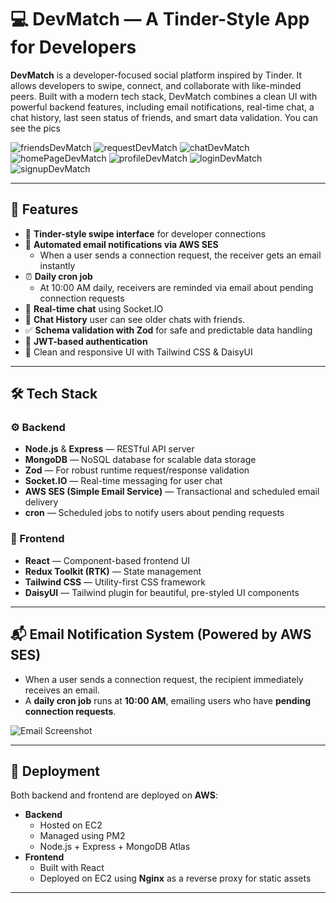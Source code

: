 # 💻 DevMatch — A Tinder-Style App for Developers

**DevMatch** is a developer-focused social platform inspired by Tinder. It allows developers to swipe, connect, and collaborate with like-minded peers. Built with a modern tech stack, DevMatch combines a clean UI with powerful backend features, including email notifications, real-time chat, a chat history, last seen status of friends, and smart data validation. You can see the pics

![friendsDevMatch](https://github.com/user-attachments/assets/415a6856-9fe1-408f-b52a-74df81d4539f)
![requestDevMatch](https://github.com/user-attachments/assets/b5c0ee24-bbc2-41a6-b59e-67098853bed2)
![chatDevMatch](https://github.com/user-attachments/assets/63120607-9fb7-4ae9-a031-0ac39f40fda2)
![homePageDevMatch](https://github.com/user-attachments/assets/0b6571b3-ebaa-4996-9c9a-f2bee8cf7d79)
![profileDevMatch](https://github.com/user-attachments/assets/58c08f13-1988-4121-854d-e0563ebd712e)
![loginDevMatch](https://github.com/user-attachments/assets/00a41a30-7b28-4d3a-ac37-4ee80966365b)
![signupDevMatch](https://github.com/user-attachments/assets/2c9ed93b-edfe-44fc-9638-cd4b505aee9e)


---

## 🚀 Features

- 🔄 **Tinder-style swipe interface** for developer connections  
- 📧 **Automated email notifications via AWS SES**  
  - When a user sends a connection request, the receiver gets an email instantly  
- ⏰ **Daily cron job**  
  - At 10:00 AM daily, receivers are reminded via email about pending connection requests  
- 💬 **Real-time chat** using Socket.IO  
- 💬 **Chat History** user can see older chats with friends.  
- ✅ **Schema validation with Zod** for safe and predictable data handling  
- 🔐 **JWT-based authentication**  
- 🎨 Clean and responsive UI with Tailwind CSS & DaisyUI

---

## 🛠 Tech Stack

### ⚙️ Backend
- **Node.js** & **Express** — RESTful API server
- **MongoDB** — NoSQL database for scalable data storage
- **Zod** — For robust runtime request/response validation
- **Socket.IO** — Real-time messaging for user chat
- **AWS SES (Simple Email Service)** — Transactional and scheduled email delivery
- **cron** — Scheduled jobs to notify users about pending requests

### 🎯 Frontend
- **React** — Component-based frontend UI
- **Redux Toolkit (RTK)** — State management
- **Tailwind CSS** — Utility-first CSS framework
- **DaisyUI** — Tailwind plugin for beautiful, pre-styled UI components

---

## 📬 Email Notification System (Powered by AWS SES)

- When a user sends a connection request, the recipient immediately receives an email.
- A **daily cron job** runs at **10:00 AM**, emailing users who have **pending connection requests**.

![Email Screenshot](https://github.com/user-attachments/assets/df54017e-fa85-42b7-927d-1945c07ab20d)

---


## 🚧 Deployment

Both backend and frontend are deployed on **AWS**:

- **Backend**
  - Hosted on EC2
  - Managed using PM2
  - Node.js + Express + MongoDB Atlas
- **Frontend**
  - Built with React
  - Deployed on EC2 using **Nginx** as a reverse proxy for static assets

---



